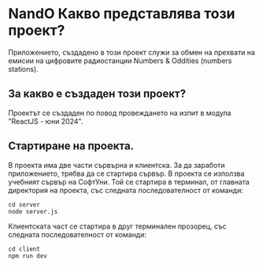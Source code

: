 # NandO Какво представлява този проект?
Приложението, създадено в този проект служи за обмен на прехвати на емисии на цифровите радиостанции Numbers & Oddities (numbers stations).

## За какво е създаден този проект?
Проектът се създаден по повод провеждането на изпит в модула "ReactJS - юни 2024".

## Стартиране на проекта.
В проекта има две части сървърна и клиентска.
За да заработи приложението, трябва да се стартира сървър.
В проекта се използва учебният сървър на СофтУни. Той се стартира в терминал, от главната директория на проекта, със следната последователност от команди:


```
cd server
node server.js
```

Клиентската част се стартира в друг терминален прозорец, със следната последователност от команди:

```
cd client
npm run dev
```
